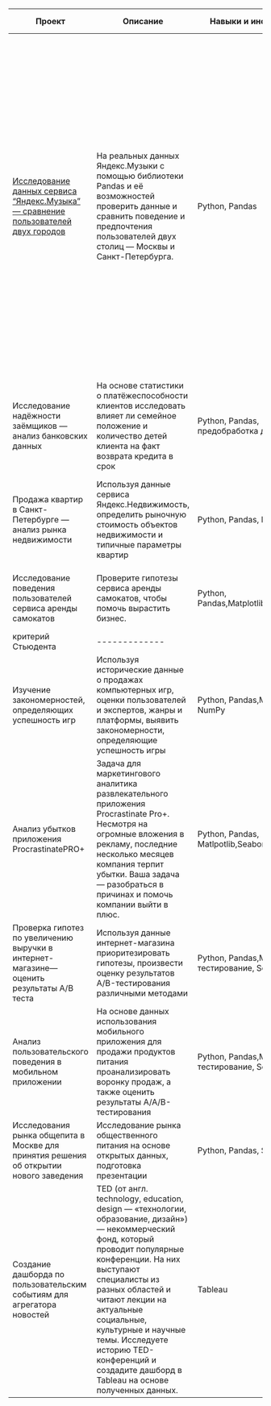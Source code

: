 # 
| Проект  | Описание |Навыки и инструменты |Ключевые слова | Вывод:|
| ------------- | ------------- | ------------- | ------------- |------------- |
| [Исследование данных сервиса “Яндекс.Музыка” — сравнение пользователей двух городов](https://clck.ru/35PC94)  | На реальных данных Яндекс.Музыки c помощью библиотеки Pandas и её возможностей проверить данные и сравнить поведение и предпочтения пользователей двух столиц — Москвы и Санкт-Петербурга. | Python, Pandas  | data analyst, аналитик данных, аналитик, analyst  |Исследования подтвердили, что день недели влияет на активность пользователей в Москве и Петербурге. Музыкальные предпочтения остаются стабильными в течение недели, с небольшими различиями: в начале недели в Москве популярен жанр "world", а в Петербурге - джаз и классика.Вкусы пользователей обеих городов ближе, чем различия. Предпочтения жанров в Петербурге схожи с Москвой, противореча ожиданиям.|
|  Исследование надёжности заёмщиков — анализ банковских данных  | На основе статистики о платёжеспособности клиентов исследовать влияет ли семейное положение и количество детей клиента на факт возврата кредита в срок  | Python, Pandas, предобработка данных | data analyst, аналитик данных, аналитик, финансовый аналитик, analyst  |------------- |
| Продажа квартир в Санкт-Петербурге — анализ рынка недвижимости  | Используя данные сервиса Яндекс.Недвижимость, определить рыночную стоимость объектов недвижимости и типичные параметры квартир  | Python, Pandas, Matplotlib  |  обработка данных, histogram, boxplot, scattermatrix, категоризация, scatterplot,  фрод-мониторинг  |------------- |
| Исследование поведения пользователей сервиса аренды самокатов  | Проверите гипотезы сервиса аренды самокатов, чтобы помочь вырастить бизнес.  | Python, Pandas,Matplotlib,SciPy,NumPy  | обработка данных, histogram, boxplot, статистический тест,
критерий Стьюдента  |------------- |
| Изучение закономерностей, определяющих успешность игр  | Используя исторические данные о продажах компьютерных игр, оценки пользователей и экспертов, жанры и платформы, выявить закономерности, определяющие успешность игры   | Python, Pandas,Matplotlib, NumPy | обработка данных, histogram, boxplot, статистический тест, критерий Стьюдента, piechart  |
| Анализ убытков приложения ProcrastinatePRO+  | Задача для маркетингового аналитика развлекательного приложения Procrastinate Pro+. Несмотря на огромные вложения в рекламу, последние несколько месяцев компания терпит убытки. Ваша задача — разобраться в причинах и помочь компании выйти в плюс. | Python, Pandas, Matlpotlib,Seaborn | обработка данных, статистический тест, LTV, CAC, когортный анализ  |------------- |
| Проверка гипотез по увеличению выручки в интернет-магазине—оценить результаты A/B теста  | Используя данные интернет-магазина приоритезировать гипотезы, произвести оценку результатов A/B-тестирования различными методами  | Python, Pandas,Matlotlib, A/B тестирование, Scipy | A/B-тест, статистический тест, фреймворк, RICE, ICE  |------------- |
|Анализ пользовательского поведения в мобильном приложении  | На основе данных использования мобильного приложения для продажи продуктов питания проанализировать воронку продаж, а также оценить результаты A/A/B-тестирования  | Python, Pandas,Matlotlib, A/B тестирование, Seaborn,Plotly  | A/B-тест, визуализация, статистический тест  |------------- |
| Исследования рынка общепита в Москве для принятия решения об открытии нового заведения  | Исследование рынка общественного питания на основе открытых данных, подготовка презентации  | Python, Pandas, Seaborn,Plotly  | обработка данных, визуализация данных, создание презентаций |------------- |
| Создание дашборда по пользовательским событиям для агрегатора новостей| TED (от англ. technology, education, design — «технологии, образование, дизайн») — некоммерческий фонд, который проводит популярные конференции. На них выступают специалисты из разных областей и читают лекции на актуальные социальные, культурные и научные темы. Исследуете историю TED-конференций и создадите дашборд в Tableau на основе полученных данных.  | Tableau  | дашборд, визуализация данных, Tableau  |------------- |



